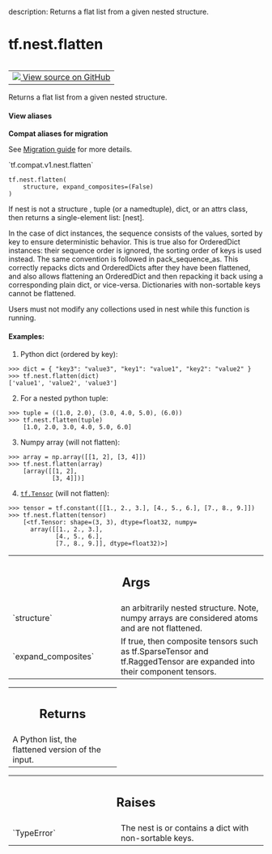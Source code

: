 description: Returns a flat list from a given nested structure.

<div itemscope itemtype="http://developers.google.com/ReferenceObject">
<meta itemprop="name" content="tf.nest.flatten" />
<meta itemprop="path" content="Stable" />
</div>

# tf.nest.flatten

<!-- Insert buttons and diff -->

<table class="tfo-notebook-buttons tfo-api nocontent" align="left">
<td>
  <a target="_blank" href="https://github.com/tensorflow/tensorflow/blob/r2.2/tensorflow/python/util/nest.py#L259-L322">
    <img src="https://www.tensorflow.org/images/GitHub-Mark-32px.png" />
    View source on GitHub
  </a>
</td>
</table>



Returns a flat list from a given nested structure.

<section class="expandable">
  <h4 class="showalways">View aliases</h4>
  <p>
<b>Compat aliases for migration</b>
<p>See
<a href="https://www.tensorflow.org/guide/migrate">Migration guide</a> for
more details.</p>
<p>`tf.compat.v1.nest.flatten`</p>
</p>
</section>

<pre class="devsite-click-to-copy prettyprint lang-py tfo-signature-link">
<code>tf.nest.flatten(
    structure, expand_composites=(False)
)
</code></pre>



<!-- Placeholder for "Used in" -->

If nest is not a structure , tuple (or a namedtuple), dict, or an attrs class,
then returns a single-element list:
  [nest].

In the case of dict instances, the sequence consists of the values, sorted by
key to ensure deterministic behavior. This is true also for OrderedDict
instances: their sequence order is ignored, the sorting order of keys is used
instead. The same convention is followed in pack_sequence_as. This correctly
repacks dicts and OrderedDicts after they have been flattened, and also allows
flattening an OrderedDict and then repacking it back using a corresponding
plain dict, or vice-versa. Dictionaries with non-sortable keys cannot be
flattened.

Users must not modify any collections used in nest while this function is
running.

#### Examples:



1. Python dict (ordered by key):

```
>>> dict = { "key3": "value3", "key1": "value1", "key2": "value2" }
>>> tf.nest.flatten(dict)
['value1', 'value2', 'value3']
```

2. For a nested python tuple:

```
>>> tuple = ((1.0, 2.0), (3.0, 4.0, 5.0), (6.0))
>>> tf.nest.flatten(tuple)
    [1.0, 2.0, 3.0, 4.0, 5.0, 6.0]
```

3. Numpy array (will not flatten):

```
>>> array = np.array([[1, 2], [3, 4]])
>>> tf.nest.flatten(array)
    [array([[1, 2],
            [3, 4]])]
```


4. <a href="../../tf/Tensor.md"><code>tf.Tensor</code></a> (will not flatten):

```
>>> tensor = tf.constant([[1., 2., 3.], [4., 5., 6.], [7., 8., 9.]])
>>> tf.nest.flatten(tensor)
    [<tf.Tensor: shape=(3, 3), dtype=float32, numpy=
      array([[1., 2., 3.],
             [4., 5., 6.],
             [7., 8., 9.]], dtype=float32)>]
```

<!-- Tabular view -->
 <table class="responsive fixed orange">
<colgroup><col width="214px"><col></colgroup>
<tr><th colspan="2"><h2 class="add-link">Args</h2></th></tr>

<tr>
<td>
`structure`
</td>
<td>
an arbitrarily nested structure. Note, numpy arrays are
considered atoms and are not flattened.
</td>
</tr><tr>
<td>
`expand_composites`
</td>
<td>
If true, then composite tensors such as tf.SparseTensor
and tf.RaggedTensor are expanded into their component tensors.
</td>
</tr>
</table>



<!-- Tabular view -->
 <table class="responsive fixed orange">
<colgroup><col width="214px"><col></colgroup>
<tr><th colspan="2"><h2 class="add-link">Returns</h2></th></tr>
<tr class="alt">
<td colspan="2">
A Python list, the flattened version of the input.
</td>
</tr>

</table>



<!-- Tabular view -->
 <table class="responsive fixed orange">
<colgroup><col width="214px"><col></colgroup>
<tr><th colspan="2"><h2 class="add-link">Raises</h2></th></tr>

<tr>
<td>
`TypeError`
</td>
<td>
The nest is or contains a dict with non-sortable keys.
</td>
</tr>
</table>

